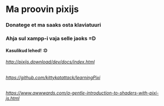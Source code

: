 # Ma proovin pixijs

### Donatege et ma saaks osta klaviatuuri

### Ahja sul xampp-i vaja selle jaoks =D

#### Kasulikud lehed! :D

###### http://pixijs.download/dev/docs/index.html
###### https://github.com/kittykatattack/learningPixi
###### https://www.awwwards.com/a-gentle-introduction-to-shaders-with-pixi-js.html
